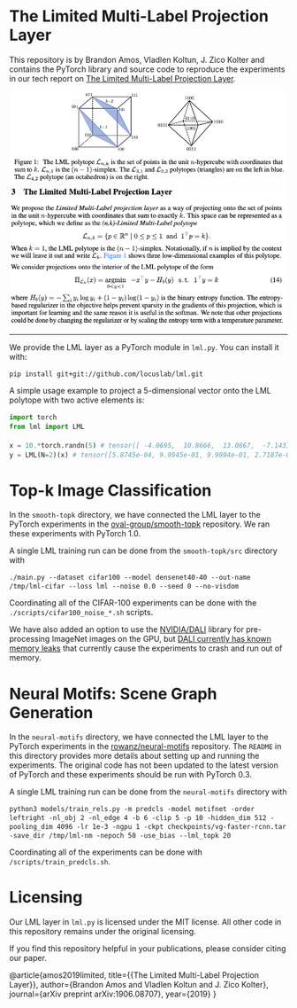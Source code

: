 # The Limited Multi-Label Projection Layer

This repository is by Brandon Amos, Vladlen Koltun, J. Zico Kolter and
contains the PyTorch library and source code to reproduce the
experiments in our tech report on
[The Limited Multi-Label Projection Layer](https://arxiv.org/abs/1906.08707).

![](./images/polytope.png)
![](./images/lml.png)

---

We provide the LML layer as a PyTorch module in `lml.py`.
You can install it with:

```
pip install git+git://github.com/locuslab/lml.git
```

A simple usage example to project a 5-dimensional vector
onto the LML polytope with two active elements is:

```python
import torch
from lml import LML

x = 10.*torch.randn(5) # tensor([ -4.0695,  10.8666,  13.0867,  -7.1431, -14.7220])
y = LML(N=2)(x) # tensor([5.8745e-04, 9.9945e-01, 9.9994e-01, 2.7187e-05, 1.3897e-08]))
```

# Top-k Image Classification
In the `smooth-topk` directory, we have connected the LML layer to the
PyTorch experiments in the
[oval-group/smooth-topk](https://github.com/oval-group/smooth-topk)
repository.
We ran these experiments with PyTorch 1.0.

A single LML training run can be done from the `smooth-topk/src` directory with

```
./main.py --dataset cifar100 --model densenet40-40 --out-name /tmp/lml-cifar --loss lml --noise 0.0 --seed 0 --no-visdom
```

Coordinating all of the CIFAR-100 experiments can be done with
the `./scripts/cifar100_noise_*.sh` scripts.

We have also added an option to use the 
[NVIDIA/DALI](https://github.com/NVIDIA/DALI)
library for pre-processing ImageNet images on the GPU,
but [DALI currently has known memory leaks](https://github.com/NVIDIA/DALI/issues/344)
that currently cause the experiments to crash and
run out of memory.

# Neural Motifs: Scene Graph Generation

In the `neural-motifs` directory, we have connected the LML layer to the
PyTorch experiments in the
[rowanz/neural-motifs](https://github.com/rowanz/neural-motifs)
repository.
The `README` in this directory provides more details about
setting up and running the experiments.
The original code has not been updated to the latest version of
PyTorch and these experiments should be run with PyTorch 0.3.

A single LML training run can be done from the `neural-motifs` directory with

```
python3 models/train_rels.py -m predcls -model motifnet -order leftright -nl_obj 2 -nl_edge 4 -b 6 -clip 5 -p 10 -hidden_dim 512 -pooling_dim 4096 -lr 1e-3 -ngpu 1 -ckpt checkpoints/vg-faster-rcnn.tar -save_dir /tmp/lml-nm -nepoch 50 -use_bias --lml_topk 20
```

Coordinating all of the experiments can be done with
`/scripts/train_predcls.sh`.

# Licensing

Our LML layer in `lml.py` is licensed under the MIT license.
All other code in this repository remains under the
original licensing.

If you find this repository helpful in your publications,
please consider citing our paper.

@article{amos2019limited,
  title={{The Limited Multi-Label Projection Layer}},
  author={Brandon Amos and Vladlen Koltun and J. Zico Kolter},
  journal={arXiv preprint arXiv:1906.08707},
  year={2019}
}
